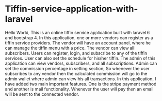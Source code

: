 # Tiffin-service-application-with-laravel
Hello World, This is an online tiffin service application built with laravel 6 and bootstrap 4. In this application, one or more vendors can register as a tiffin service providers. The vendor will have an account panel, where he can manage the tiffin menu with a price. The vendor can view all subscribers. Users can register, login, and subscribe to any of the tiffin services. User can also set the schedule for his/her tiffin. The admin of this application can view vendors, subscribers, and all subscriptions. Admin can set the commission percentage in setting section, So whenever the user subscribes to any vendor then the calculated commission will go to the admin wallet where admin can view his all transactions. In this application, I have added two main important features. One is the stripe payment method and another is mail functionality. Whenever the user will pay then an email will be sent to the connected vendor.
